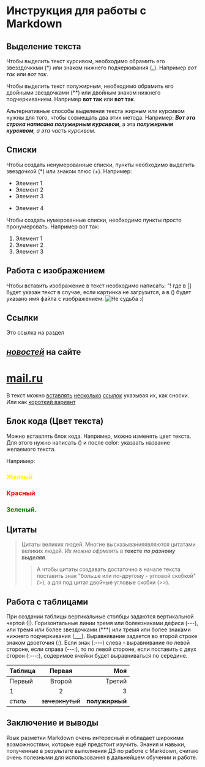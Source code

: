 # Инструкция для работы с Markdown

## Выделение  текста

Чтобы выделить текст курсивом, 
необходимо обрамить его звезздочккми (*) или знаком нижнего подчеркивания (_).
Например _вот так_ или *вот так*.

Чтобы выделить текст полужирным, необходимо обрамить его двойными звездочками (**) или двойным знаком нижнего подчеркиванием.
Например **вот так** или __вот так__.

Альтернативные способы выделения текста жирным или курсивом нужны для того, чтобы совмещать два этих метода.
Например:
_**Вот эта строка написана полужирным курсивом**_, а эта _**полужирным курсивом**, а эта часть курсивом_.

## Списки

Чтобы создать ненумерованные списки, пункты необходимо выделить звездочкой (*) или знаком плюс (+). 
Например:
* Элемент 1
* Элемент 2
* Элемент 3
+ Элемент 4

Чтобы создать нумерованные списки, необходимо пункты просто пронумеровать.
Например вот так:
1. Элемент 1
2. Элемент 2
3. Элемент 3

## Работа с изображением

Чтобы вставить изображение в текст необходимо написать:
"! []() где в [] будет указан текст в случае, если картинка не загрузится, а в () будет указано имя файла с изображением.
![Не судьба :(](Sev_logo.jpg)

## Ссылки

Это ссылка на раздел 
## [*новостей*](http://www.news.mail.ru) на сайте 
# [**mail.ru**](http://mail.ru)

В текст можно [вставлять][1] [несколько][2] [ссылок][3] указывая их, как сноски. Или как [короткий вариант][]

[1]:http://example.com/main
[2]:http://example.com/etc
[3]:http://example.com/else
[короткий вариант]:http://example.com/short

## Блок кода (Цвет текста)

Можно вставлять блок кода. Например, можно изменять цвет текста. Для этого нужно написать (<span style="color:???">) и после color: указаать название желаемого текста.

Например:

### <span style="color:yellow"> Желтый
### <span style="color:red"> Красный
### <span style="color:green"> Зеленый.

## Цитаты

> Цитаты великих людей. Многие высказыванияявляются 
цитатами великих людей. *Их можно офрмлять* в 
**тексте** _**по разному выделяя**_. 
>
>>А чтобы цитаты создавать достаточно в начале текста поставить знак  "больше или по-другому - угловой скобкой" (>), а для под цитат двойные угловые скобки (>>).

## Работа с таблицами

При создании таблицы вертикальные столбцы задаются вертикальной чертой (|).
Горизонтальные линии тремя или болеезнаками дефиса (---), или тремя или более звездочками (***) или тремя или более знаками нижнего подчеркивания (___).
Выравнивание задается во второй строке знаком двоеточия (:). Если знак (:---) слева - выравнивание по левой стороне, если справа (---:), то по левой стороне, если поставить с двух сторон (:---:), содеримое ячейки будет выравниваться по середине.

Таблица|Первая   |Моя
:------|:-------:|---:
Первый |Второй   |Третий
1      |2        |3
*стиль*|~~зачеркнутый~~|**полужирный**

## Заключение и выводы

Язык разметки Markdown очень интересный и обладает широкими возможностями, которые ещё предстоит изучить. Знания и навыки, полученные в результате выполнения ДЗ по работе с Markdown, считаю очень полезными для использования в дальнейшем обучении и работе.